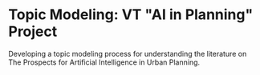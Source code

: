 # Topic Modeling: VT "AI in Planning" Project
Developing a topic modeling process for understanding the literature on The Prospects for Artificial Intelligence in Urban Planning.
